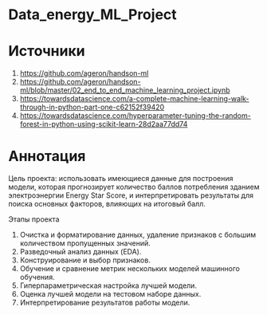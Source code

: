 # Data_energy_ML_Project

# Источники
1) https://github.com/ageron/handson-ml
2) https://github.com/ageron/handson-ml/blob/master/02_end_to_end_machine_learning_project.ipynb
3) https://towardsdatascience.com/a-complete-machine-learning-walk-through-in-python-part-one-c62152f39420
4) https://towardsdatascience.com/hyperparameter-tuning-the-random-forest-in-python-using-scikit-learn-28d2aa77dd74

# Аннотация
Цель проекта: использовать имеющиеся данные для построения модели, которая прогнозирует количество баллов потребления зданием электроэнергии Energy Star Score, и интерпретировать результаты для поиска основных факторов, влияющих на итоговый балл.

Этапы проекта 

1) Очистка и форматирование данных, удаление признаков с большим количеством пропущенных значений.
2) Разведочный анализ данных (EDA).
3) Конструирование и выбор признаков.
4) Обучение и сравнение метрик нескольких моделей машинного обучения.
5) Гиперпараметрическая настройка лучшей модели.
6) Оценка лучшей модели на тестовом наборе данных.
7) Интерпретирование результатов работы модели.
